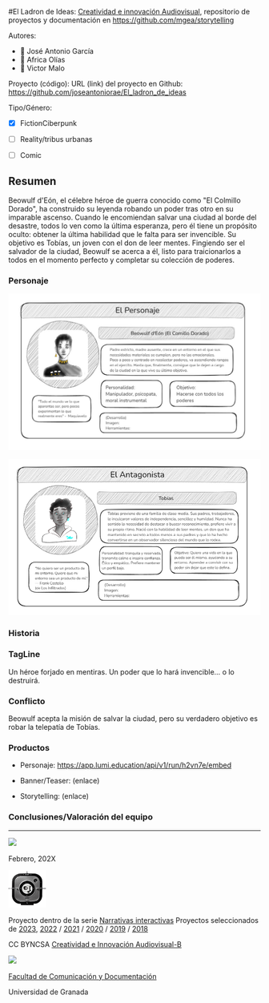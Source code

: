 
#El Ladron de Ideas: 
 [Creatividad e innovación Audiovisual](https://www.ugr.es/estudiantes/grados/grado-comunicacion-audiovisual/creacion-difusion-nuevos-contenidos-audiovis), repositorio de proyectos y documentación en https://github.com/mgea/storytelling


Autores:  
<!---
Incluir lista de personas del grupo 
Se puede añadir enlace a página personal de github o lo que se quiera...(optativo)
-->

- :chicken: José Antonio García
- :octopus: Africa Olías
- :wolf: Victor Malo


Proyecto (código): 
URL (link) del proyecto en Github: https://github.com/joseantoniorae/El_ladron_de_ideas


Tipo/Género:  
- [x] FictionCiberpunk  
- [ ] Reality/tribus urbanas  
- [ ] Comic



## Resumen
Beowulf d'Eón, el célebre héroe de guerra conocido como "El Colmillo Dorado", ha construido su leyenda robando un poder tras otro en su imparable ascenso. Cuando le encomiendan salvar una ciudad al borde del desastre, todos lo ven como la última esperanza, pero él tiene un propósito oculto: obtener la última habilidad que le falta para ser invencible. Su objetivo es Tobías, un joven con el don de leer mentes. Fingiendo ser el salvador de la ciudad, Beowulf se acerca a él, listo para traicionarlos a todos en el momento perfecto y completar su colección de poderes.

### Personaje

![download](https://github.com/joseantoniorae/El_ladron_de_ideas/blob/main/Beowulf_Ficha.jpeg)

![download](https://github.com/joseantoniorae/El_ladron_de_ideas/blob/main/Tobias_Ficha.png)

### Historia


### TagLine
Un héroe forjado en mentiras. Un poder que lo hará invencible… o lo destruirá.

### Conflicto 
Beowulf acepta la misión de salvar la ciudad, pero su verdadero objetivo es robar la telepatía de Tobías.

### Productos

- Personaje: https://app.lumi.education/api/v1/run/h2vn7e/embed


- Banner/Teaser:  (enlace) 


- Storytelling: (enlace) 




### Conclusiones/Valoración del equipo






------
![](https://upload.wikimedia.org/wikipedia/commons/thumb/6/62/CC-BY-SA-Andere_Wikis_%28v%29.svg/200px-CC-BY-SA-Andere_Wikis_%28v%29.svg.png)

<!---
Lista completa de emojis de markDown - https://gist.github.com/rxaviers/7360908) 
-->

Febrero, 202X

![](https://github.com/mgea/CRIAv/blob/main/logo_criav75.png)

Proyecto dentro de la serie [Narrativas interactivas](https://github.com/mgea/storytelling/blob/master/What_is_a_digital_storytelling.md) 
Proyectos seleccionados de [2023](https://github.com/mgea/storytelling/tree/master/2023), [2022](https://github.com/mgea/storytelling/blob/master/2022/readme.md) / [2021](https://github.com/mgea/storytelling/blob/master/2021/readme.md) / [2020](https://github.com/mgea/storytelling/blob/master/2020/readme.md)  / 
[2019](https://github.com/mgea/storytelling/blob/master/2019/readme.md) / [2018](https://github.com/mgea/storytelling/blob/master/2018/readme.md) 

CC BYNCSA [Creatividad e Innovación Audiovisual-B](https://github.com/mgea/criav/)

<img src="https://mirrors.creativecommons.org/presskit/buttons/88x31/png/by-nc-sa.png"  width="75" > 

[Facultad de Comunicación y Documentación](http://fcd.ugr.es)

Universidad de Granada
